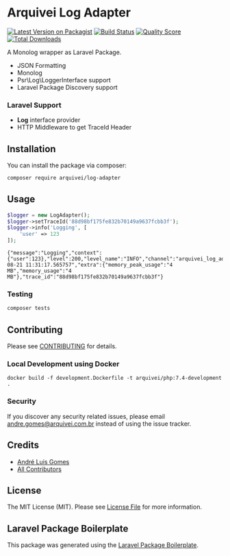 # Arquivei Log Adapter

[![Latest Version on Packagist](https://img.shields.io/packagist/v/arquivei/log-adapter.svg?style=flat-square)](https://packagist.org/packages/arquivei/log-adapter)
[![Build Status](https://img.shields.io/travis/arquivei/log-adapter/master.svg?style=flat-square)](https://travis-ci.org/arquivei/log-adapter)
[![Quality Score](https://img.shields.io/scrutinizer/g/arquivei/log-adapter.svg?style=flat-square)](https://scrutinizer-ci.com/g/arquivei/log-adapter)
[![Total Downloads](https://img.shields.io/packagist/dt/arquivei/log-adapter.svg?style=flat-square)](https://packagist.org/packages/arquivei/log-adapter)

A Monolog wrapper as Laravel Package.

+ JSON Formatting
+ Monolog
+ Psr\Log\LoggerInterface support
+ Laravel Package Discovery support

### Laravel Support

+ **Log** interface provider
+ HTTP Middleware to get TraceId Header

## Installation

You can install the package via composer:

```bash
composer require arquivei/log-adapter
```

## Usage

``` php
$logger = new LogAdapter();
$logger->setTraceId('88d98bf175fe832b70149a9637fcbb3f');
$logger->info('Logging', [
    'user' => 123
]);
```

```text
{"message":"Logging","context":{"user":123},"level":200,"level_name":"INFO","channel":"arquivei_log_adapter","datetime":"2020-08-21 11:31:17.565757","extra":{"memory_peak_usage":"4 MB","memory_usage":"4 MB"},"trace_id":"88d98bf175fe832b70149a9637fcbb3f"}
```

### Testing

``` bash
composer tests
```

## Contributing

Please see [CONTRIBUTING](CONTRIBUTING.md) for details.

### Local Development using Docker

```shell script
docker build -f development.Dockerfile -t arquivei/php:7.4-development .
```


### Security

If you discover any security related issues, please email andre.gomes@arquivei.com.br instead of using the issue tracker.

## Credits

- [André Luis Gomes](https://github.com/arquivei)
- [All Contributors](../../contributors)

## License

The MIT License (MIT). Please see [License File](LICENSE.md) for more information.

## Laravel Package Boilerplate

This package was generated using the [Laravel Package Boilerplate](https://laravelpackageboilerplate.com).
